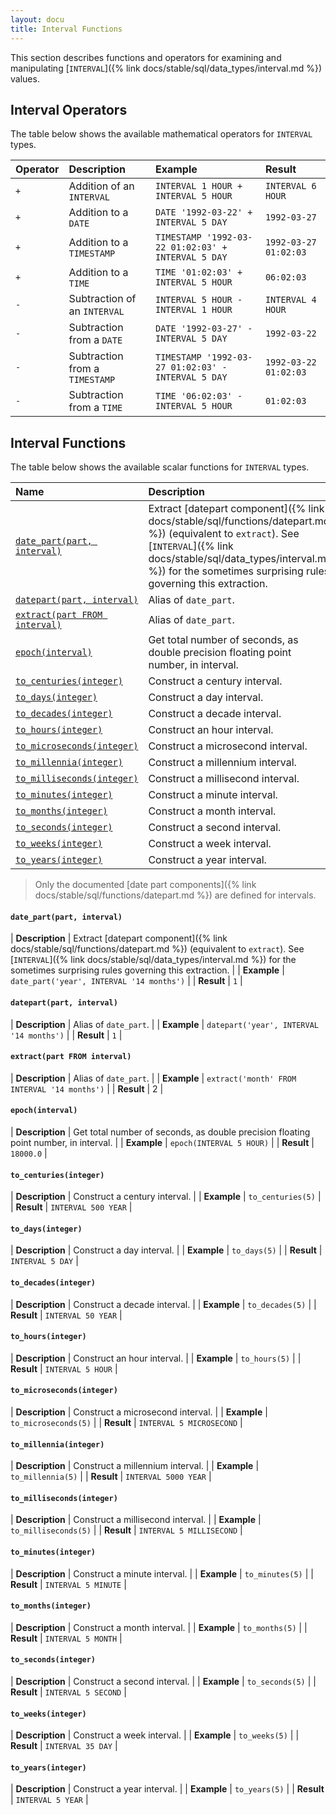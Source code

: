 ```yaml
---
layout: docu
title: Interval Functions
---
```


<!-- markdownlint-disable MD001 -->

This section describes functions and operators for examining and manipulating [`INTERVAL`]({% link docs/stable/sql/data_types/interval.md %}) values.

## Interval Operators

The table below shows the available mathematical operators for `INTERVAL` types.

| Operator | Description | Example | Result |
|:-|:--|:----|:--|
| `+` | Addition of an `INTERVAL` | `INTERVAL 1 HOUR + INTERVAL 5 HOUR` | `INTERVAL 6 HOUR` |
| `+` | Addition to a `DATE` | `DATE '1992-03-22' + INTERVAL 5 DAY` | `1992-03-27` |
| `+` | Addition to a `TIMESTAMP` | `TIMESTAMP '1992-03-22 01:02:03' + INTERVAL 5 DAY` | `1992-03-27 01:02:03` |
| `+` | Addition to a `TIME` | `TIME '01:02:03' + INTERVAL 5 HOUR` | `06:02:03` |
| `-` | Subtraction of an `INTERVAL` | `INTERVAL 5 HOUR - INTERVAL 1 HOUR` | `INTERVAL 4 HOUR` |
| `-` | Subtraction from a `DATE` | `DATE '1992-03-27' - INTERVAL 5 DAY` | `1992-03-22` |
| `-` | Subtraction from a `TIMESTAMP` | `TIMESTAMP '1992-03-27 01:02:03' - INTERVAL 5 DAY` | `1992-03-22 01:02:03` |
| `-` | Subtraction from a `TIME` | `TIME '06:02:03' - INTERVAL 5 HOUR` | `01:02:03` |

## Interval Functions

The table below shows the available scalar functions for `INTERVAL` types.

| Name | Description |
|:--|:-------|
| [`date_part(part, interval)`](#date_partpart-interval) | Extract [datepart component]({% link docs/stable/sql/functions/datepart.md %}) (equivalent to `extract`). See [`INTERVAL`]({% link docs/stable/sql/data_types/interval.md %}) for the sometimes surprising rules governing this extraction. |
| [`datepart(part, interval)`](#datepartpart-interval) | Alias of `date_part`. |
| [`extract(part FROM interval)`](#extractpart-from-interval) | Alias of `date_part`. |
| [`epoch(interval)`](#epochinterval) | Get total number of seconds, as double precision floating point number, in interval. |
| [`to_centuries(integer)`](#to_centuriesinteger) | Construct a century interval. |
| [`to_days(integer)`](#to_daysinteger) | Construct a day interval. |
| [`to_decades(integer)`](#to_decadesinteger) | Construct a decade interval. |
| [`to_hours(integer)`](#to_hoursinteger) | Construct an hour interval. |
| [`to_microseconds(integer)`](#to_microsecondsinteger) | Construct a microsecond interval. |
| [`to_millennia(integer)`](#to_millenniainteger) | Construct a millennium interval. |
| [`to_milliseconds(integer)`](#to_millisecondsinteger) | Construct a millisecond interval. |
| [`to_minutes(integer)`](#to_minutesinteger) | Construct a minute interval. |
| [`to_months(integer)`](#to_monthsinteger) | Construct a month interval. |
| [`to_seconds(integer)`](#to_secondsinteger) | Construct a second interval. |
| [`to_weeks(integer)`](#to_weeksinteger) | Construct a week interval. |
| [`to_years(integer)`](#to_yearsinteger) | Construct a year interval. |

> Only the documented [date part components]({% link docs/stable/sql/functions/datepart.md %}) are defined for intervals.

#### `date_part(part, interval)`

<div class="nostroke_table"></div>

| **Description** | Extract [datepart component]({% link docs/stable/sql/functions/datepart.md %}) (equivalent to `extract`). See [`INTERVAL`]({% link docs/stable/sql/data_types/interval.md %}) for the sometimes surprising rules governing this extraction. |
| **Example** | `date_part('year', INTERVAL '14 months')` |
| **Result** | `1` |

#### `datepart(part, interval)`

<div class="nostroke_table"></div>

| **Description** | Alias of `date_part`. |
| **Example** | `datepart('year', INTERVAL '14 months')` |
| **Result** | `1` |

#### `extract(part FROM interval)`

<div class="nostroke_table"></div>

| **Description** | Alias of `date_part`. |
| **Example** | `extract('month' FROM INTERVAL '14 months')` |
| **Result** | 2 |

#### `epoch(interval)`

<div class="nostroke_table"></div>

| **Description** | Get total number of seconds, as double precision floating point number, in interval. |
| **Example** | `epoch(INTERVAL 5 HOUR)` |
| **Result** | `18000.0` |

#### `to_centuries(integer)`

<div class="nostroke_table"></div>

| **Description** | Construct a century interval. |
| **Example** | `to_centuries(5)` |
| **Result** | `INTERVAL 500 YEAR` |

#### `to_days(integer)`

<div class="nostroke_table"></div>

| **Description** | Construct a day interval. |
| **Example** | `to_days(5)` |
| **Result** | `INTERVAL 5 DAY` |

#### `to_decades(integer)`

<div class="nostroke_table"></div>

| **Description** | Construct a decade interval. |
| **Example** | `to_decades(5)` |
| **Result** | `INTERVAL 50 YEAR` |

#### `to_hours(integer)`

<div class="nostroke_table"></div>

| **Description** | Construct an hour interval. |
| **Example** | `to_hours(5)` |
| **Result** | `INTERVAL 5 HOUR` |

#### `to_microseconds(integer)`

<div class="nostroke_table"></div>

| **Description** | Construct a microsecond interval. |
| **Example** | `to_microseconds(5)` |
| **Result** | `INTERVAL 5 MICROSECOND` |

#### `to_millennia(integer)`

<div class="nostroke_table"></div>

| **Description** | Construct a millennium interval. |
| **Example** | `to_millennia(5)` |
| **Result** | `INTERVAL 5000 YEAR` |

#### `to_milliseconds(integer)`

<div class="nostroke_table"></div>

| **Description** | Construct a millisecond interval. |
| **Example** | `to_milliseconds(5)` |
| **Result** | `INTERVAL 5 MILLISECOND` |

#### `to_minutes(integer)`

<div class="nostroke_table"></div>

| **Description** | Construct a minute interval. |
| **Example** | `to_minutes(5)` |
| **Result** | `INTERVAL 5 MINUTE` |

#### `to_months(integer)`

<div class="nostroke_table"></div>

| **Description** | Construct a month interval. |
| **Example** | `to_months(5)` |
| **Result** | `INTERVAL 5 MONTH` |

#### `to_seconds(integer)`

<div class="nostroke_table"></div>

| **Description** | Construct a second interval. |
| **Example** | `to_seconds(5)` |
| **Result** | `INTERVAL 5 SECOND` |

#### `to_weeks(integer)`

<div class="nostroke_table"></div>

| **Description** | Construct a week interval. |
| **Example** | `to_weeks(5)` |
| **Result** | `INTERVAL 35 DAY` |

#### `to_years(integer)`

<div class="nostroke_table"></div>

| **Description** | Construct a year interval. |
| **Example** | `to_years(5)` |
| **Result** | `INTERVAL 5 YEAR` |
